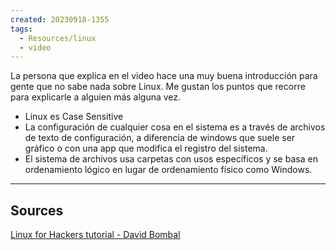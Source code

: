 ```yaml
---
created: 20230918-1355
tags:
  - Resources/linux
  - video
---
```


La persona que explica en el video hace una muy buena introducción para gente que no sabe nada sobre Linux. Me gustan los puntos que recorre para explicarle a alguien más alguna vez.

* Linux es Case Sensitive
* La configuración de cualquier cosa en el sistema es a través de archivos de texto de configuración, a diferencia de windows que suele ser gráfico o con una app que modifica el registro del sistema.
* El sistema de archivos usa carpetas con usos específicos y se basa en ordenamiento lógico en lugar de ordenamiento físico como Windows.

---

## Sources

[Linux for Hackers tutorial - David Bombal](https://youtu.be/YJUVNlmIO6E)

